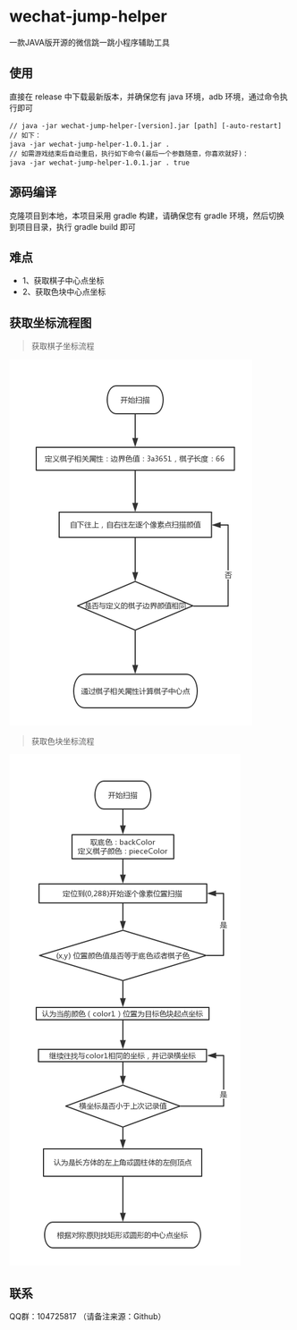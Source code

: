 # wechat-jump-helper
一款JAVA版开源的微信跳一跳小程序辅助工具

## 使用
直接在 release 中下载最新版本，并确保您有 java 环境，adb 环境，通过命令执行即可
```
// java -jar wechat-jump-helper-[version].jar [path] [-auto-restart]
// 如下：
java -jar wechat-jump-helper-1.0.1.jar .
// 如需游戏结束后自动重启，执行如下命令(最后一个参数随意，你喜欢就好)：
java -jar wechat-jump-helper-1.0.1.jar . true
```

## 源码编译
克隆项目到本地，本项目采用 gradle 构建，请确保您有 gradle 环境，然后切换到项目目录，执行 gradle build 即可

## 难点

* 1、获取棋子中心点坐标
* 2、获取色块中心点坐标

## 获取坐标流程图
> 获取棋子坐标流程

![image](assets/%E5%BE%AE%E4%BF%A1%E8%B7%B3%E4%B8%80%E8%B7%B3%EF%BC%8C%E6%89%BE%E6%A3%8B%E5%AD%90%E4%B8%AD%E5%BF%83%E7%82%B9.png)
> 获取色块坐标流程

![image](assets/%E5%BE%AE%E4%BF%A1%E8%B7%B3%E4%B8%80%E8%B7%B3%EF%BC%8C%E6%89%BE%E8%89%B2%E5%9D%97%E4%B8%AD%E5%BF%83%E7%82%B9.png)

## 联系

QQ群：104725817 （请备注来源：Github）
